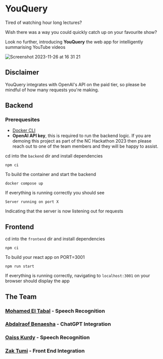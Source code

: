 # YouQuery
Tired of watching hour long lectures?

Wish there was a way you could quickly catch up on your favourite show?

Look no further, introducing <b>YouQuery</b> the web app for intelligently summarising YouTube videos
<br>

![Screenshot 2023-11-26 at 16 31 21](https://github.com/tabal97/YouQuery/assets/53010396/1107d620-2a8d-47c5-b5fd-62e13c059d5a)
<br>

## Disclaimer
YouQuery integrates with OpenAI's API on the paid tier, so please be mindful of how many requests you're making.

## Backend

### Prerequesites
- [Docker CLI](https://docs.docker.com/engine/install/)
- <b>OpenAI API key</b>, this is required to run the backend logic. If you are demoing this project as part of the NC Hackathon 2023 then please reach out to one of the team members and they will be happy to assist.

cd into the `backend` dir and install dependencies

```
npm ci
```
To build the container and start the backend
```
docker compose up
```

If everything is running correctly you should see 
```
Server running on port X
```
Indicating that the server is now listening out for requests


## Frontend

cd into the `frontend` dir and install dependencies

```
npm ci
```
To build your react app on PORT=3001
```
npm run start
```

If everything is running correctly, navigating to `localhost:3001` on your browser should display the app

## The Team

### [Mohamed El Tabal](github.com/tabal97) - Speech Recognition
### [Abdalraof Benaesha](github.com/Abenaesha) - ChatGPT Integration
### [Oaiss Kurdy](github.com/oaissnk) - Speech Recognition
### [Zak Tumi](github.com/zakt1) - Front End Integration

